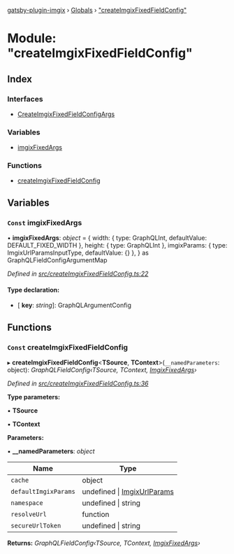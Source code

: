 [gatsby-plugin-imgix](../README.md) › [Globals](../globals.md) › ["createImgixFixedFieldConfig"](_createimgixfixedfieldconfig_.md)

# Module: "createImgixFixedFieldConfig"

## Index

### Interfaces

* [CreateImgixFixedFieldConfigArgs](../interfaces/_createimgixfixedfieldconfig_.createimgixfixedfieldconfigargs.md)

### Variables

* [imgixFixedArgs](_createimgixfixedfieldconfig_.md#const-imgixfixedargs)

### Functions

* [createImgixFixedFieldConfig](_createimgixfixedfieldconfig_.md#const-createimgixfixedfieldconfig)

## Variables

### `Const` imgixFixedArgs

• **imgixFixedArgs**: *object* = {
  width: { type: GraphQLInt, defaultValue: DEFAULT_FIXED_WIDTH },
  height: { type: GraphQLInt },
  imgixParams: { type: ImgixUrlParamsInputType, defaultValue: {} },
} as GraphQLFieldConfigArgumentMap

*Defined in [src/createImgixFixedFieldConfig.ts:22](https://github.com/WalltoWall/gatsby-plugin-imgix/blob/c3f9759/src/createImgixFixedFieldConfig.ts#L22)*

#### Type declaration:

* \[ **key**: *string*\]: GraphQLArgumentConfig

## Functions

### `Const` createImgixFixedFieldConfig

▸ **createImgixFixedFieldConfig**<**TSource**, **TContext**>(`__namedParameters`: object): *GraphQLFieldConfig‹TSource, TContext, [ImgixFixedArgs](../interfaces/_types_.imgixfixedargs.md)›*

*Defined in [src/createImgixFixedFieldConfig.ts:36](https://github.com/WalltoWall/gatsby-plugin-imgix/blob/c3f9759/src/createImgixFixedFieldConfig.ts#L36)*

**Type parameters:**

▪ **TSource**

▪ **TContext**

**Parameters:**

▪ **__namedParameters**: *object*

Name | Type |
------ | ------ |
`cache` | object |
`defaultImgixParams` | undefined &#124; [ImgixUrlParams](../interfaces/_types_.imgixurlparams.md) |
`namespace` | undefined &#124; string |
`resolveUrl` | function |
`secureUrlToken` | undefined &#124; string |

**Returns:** *GraphQLFieldConfig‹TSource, TContext, [ImgixFixedArgs](../interfaces/_types_.imgixfixedargs.md)›*
